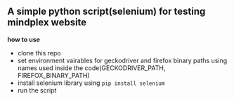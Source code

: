 **A simple python script(selenium) for testing mindplex website**
---
**how to use**
- clone this repo
- set environment vairables for geckodriver and firefox binary paths using names used inside the code(GECKODRIVER_PATH, FIREFOX_BINARY_PATH)
- install selenium library using `pip install selenium`
- run the script
